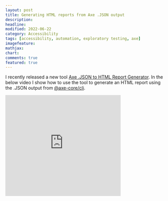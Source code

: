 ```yaml
---
layout: post
title: Generating HTML reports from Axe .JSON output
description:
headline:
modified: 2022-06-22
category: Accessibility
tags: [accessibility, automation, exploratory testing, axe]
imagefeature:
mathjax:
chart:
comments: true
featured: true
---
```


I recently released a new tool [Axe .JSON to HTML Report Generator](https://vivrichards.co.uk/axe-json2html/index.html). In the below video I show how to use the tool to generate an HTML report using the .JSON output from [@axe-core/cli](https://www.npmjs.com/package/@axe-core/cli).

<iframe width="360" height="315" src="https://www.youtube.com/embed/C7L461Agkqk" title="YouTube video player" frameborder="0" allow="accelerometer; autoplay; clipboard-write; encrypted-media; gyroscope; picture-in-picture" allowfullscreen></iframe>


